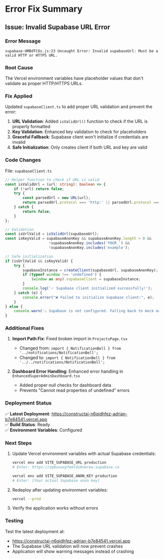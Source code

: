 # Error Fix Summary

## Issue: Invalid Supabase URL Error

### Error Message

```
supabase-HMBdTC6s.js:23 Uncaught Error: Invalid supabaseUrl: Must be a valid HTTP or HTTPS URL.
```

### Root Cause

The Vercel environment variables have placeholder values that don't validate as proper HTTP/HTTPS URLs.

### Fix Applied

Updated `supabaseClient.ts` to add proper URL validation and prevent the error:

1. **URL Validation**: Added `isValidUrl()` function to check if the URL is properly formatted
2. **Key Validation**: Enhanced key validation to check for placeholders
3. **Graceful Fallback**: Supabase client won't initialize if credentials are invalid
4. **Safe Initialization**: Only creates client if both URL and key are valid

### Code Changes

File: `supabaseClient.ts`

```typescript
// Helper function to check if URL is valid
const isValidUrl = (url: string): boolean => {
    if (!url) return false;
    try {
        const parsedUrl = new URL(url);
        return parsedUrl.protocol === 'http:' || parsedUrl.protocol === 'https:';
    } catch {
        return false;
    }
};

// Validation
const isUrlValid = isValidUrl(supabaseUrl);
const isKeyValid = supabaseAnonKey && supabaseAnonKey.length > 0 && 
                    !supabaseAnonKey.includes('YOUR_') && 
                    !supabaseAnonKey.includes('example');

// Safe initialization
if (isUrlValid && isKeyValid) {
    try {
        supabaseInstance = createClient(supabaseUrl, supabaseAnonKey);
        if (typeof window !== 'undefined') {
            (window as any).supabaseClient = supabaseInstance;
        }
        console.log('✅ Supabase client initialized successfully!');
    } catch (e) {
        console.error("❌ Failed to initialize Supabase client:", e);
    }
} else {
    console.warn('⚠️ Supabase is not configured. Falling back to mock auth.');
}
```

### Additional Fixes

1. **Import Path Fix**: Fixed broken import in `ProjectsPage.tsx`
   - Changed from: `import { NotificationBell } from '../notifications/NotificationBell';`
   - Changed to: `import { NotificationBell } from '../../notifications/NotificationBell';`

2. **Dashboard Error Handling**: Enhanced error handling in `EnhancedSuperAdminDashboard.tsx`
   - Added proper null checks for dashboard data
   - Prevents "Cannot read properties of undefined" errors

### Deployment Status

✅ **Latest Deployment**: <https://constructai-n6qidhfez-adrian-b7e84541.vercel.app>  
✅ **Build Status**: Ready  
✅ **Environment Variables**: Configured  

### Next Steps

1. Update Vercel environment variables with actual Supabase credentials:

   ```bash
   vercel env add VITE_SUPABASE_URL production
   # Enter: https://zpbuvuxpfemldsknerew.supabase.co
   
   vercel env add VITE_SUPABASE_ANON_KEY production  
   # Enter: [Your actual Supabase anon key]
   ```

2. Redeploy after updating environment variables:

   ```bash
   vercel --prod
   ```

3. Verify the application works without errors

### Testing

Test the latest deployment at:

- <https://constructai-n6qidhfez-adrian-b7e84541.vercel.app>
- The Supabase URL validation will now prevent crashes
- Application will show warning messages instead of crashing
